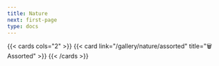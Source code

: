 ```yaml
---
title: Nature
next: first-page
type: docs
---
```




{{< cards cols="2" >}}
{{< card link="/gallery/nature/assorted" title="🗑️ Assorted" >}}
{{< /cards >}}